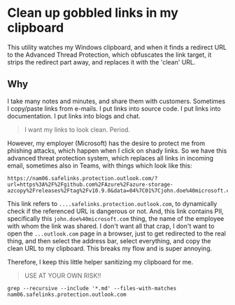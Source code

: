 # Clean up gobbled links in my clipboard

This utility watches my Windows clipboard, and when it finds a redirect URL to the Advanced Thread Protection, which obfuscates the link target, it strips the redirect part away, and replaces it with the 'clean' URL. 

## Why

I take many notes and minutes, and share them with customers. Sometimes I copy/paste links from e-mails. I put links into source code. I put links into documentation. I put links into blogs and chat. 

> I want my links to look clean. Period.

However, my employer (Microsoft) has the desire to protect me from phishing attacks, which happen when I click on shady links. So we have this advanced threat protection system, which replaces all links in incoming email, sometimes also in Teams, with things which look like this:


```
https://nam06.safelinks.protection.outlook.com/?url=https%3A%2F%2Fgithub.com%2FAzure%2Fazure-storage-azcopy%2Freleases%2Ftag%2Fv10.9.0&data=04%7C01%7Cjohn.doe%40microsoft.com%7C9b0864bff05e4913db7e08d8dac206f3%7C72f988bf86f141af91ab2d7cd011db47%7C1%7C0%7C637499874161053585%7CUnknown%7CTWFpbGZsb3d8eyJWIjoiMC4wLjAwMDAiLCJQIjoiV2luMzIiLCJBTiI6Ik1haWwiLCJXVCI6Mn0%3D%7C1000&sdata=YbssDXAY%2FiypxjYrJONMO09VEyMI4j4VyCIUs098Lyk%3D&reserved=0
```

This link refers to `....safelinks.protection.outlook.com`, to dynamically check if the referenced URL is dangerous or not. And, this link contains PII, specifically this `john.doe%40microsoft.com` thing, the name of the employee with whom the link was shared. I don't want all that crap, I don't want to open the `...outlook.com` page in a browser, just to get redirected to the real thing, and then select the address bar, select everything, and copy the clean URL to my clipboard. This breaks my flow and is super annoying. 

Therefore, I keep this little helper sanitizing my clipboard for me.

> USE AT YOUR OWN RISK!!

```shell
grep --recursive --include '*.md' --files-with-matches nam06.safelinks.protection.outlook.com 
```

